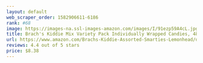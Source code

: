 ```yaml
---
layout: default 
﻿web_scraper_order: 1582906611-6186
rank: #68
image: https://images-na.ssl-images-amazon.com/images/I/91ezp59A4cL.jpg
title: Brach's Kiddie Mix Variety Pack Individually Wrapped Candies, 48 Oz
url: https://www.amazon.com/Brachs-Kiddie-Assorted-Smarties-Lemonhead/dp/B00ZBFGD6E/ref=zg_mw_grocery_68?_encoding=UTF8&psc=1&refRID=XTVGWZMF6K6B536217C1
reviews: 4.4 out of 5 stars
price: $8.38 
---
```

